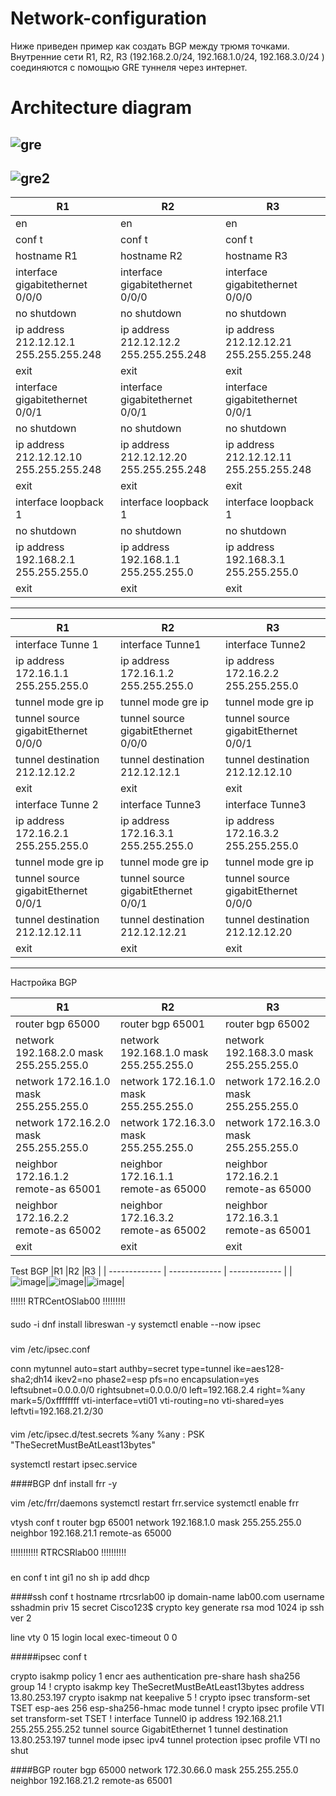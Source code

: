 # Network-configuration

Ниже приведен пример как создать BGP между трюмя точками. Внутренние сети R1, R2, R3 (192.168.2.0/24, 192.168.1.0/24, 192.168.3.0/24 ) соединяются с помощью GRE туннеля через интернет.

# Architecture diagram
![gre](https://user-images.githubusercontent.com/79700810/131821357-b7786903-6ba2-4460-b712-b428e359e834.png)
--
![gre2](https://user-images.githubusercontent.com/79700810/131975391-0cc0d567-6c13-4fdc-a6ec-39af565958bf.png)
--


|R1             |R2             |R3             |
| ------------- | ------------- | ------------- |   
en |en   |en|
conf t|conf t   |conf t |
hostname R1|  hostname R2 |hostname R3 |
interface gigabitethernet 0/0/0| interface gigabitethernet 0/0/0  |interface gigabitethernet 0/0/0 |
no shutdown| no shutdown  |no shutdown |
ip address 212.12.12.1 255.255.255.248| ip address 212.12.12.2 255.255.255.248  | ip address 212.12.12.21 255.255.255.248|
exit|exit   |exit |
interface gigabitethernet 0/0/1|interface gigabitethernet 0/0/1   |interface gigabitethernet 0/0/1 |
no shutdown|  no shutdown |no shutdown |
ip address 212.12.12.10 255.255.255.248|ip address 212.12.12.20 255.255.255.248   | ip address 212.12.12.11 255.255.255.248|
exit|  exit |exit |
interface loopback 1 | interface loopback 1  |interface loopback 1  |
no shutdown| no shutdown  | no shutdown|
ip address 192.168.2.1 255.255.255.0| ip address 192.168.1.1 255.255.255.0  | ip address 192.168.3.1 255.255.255.0|
exit|  exit |exit |
---
|R1             |R2             |R3             |
| ------------- | ------------- | ------------- | 
interface Tunne 1| interface Tunne1  |interface Tunne2 |
ip address 172.16.1.1 255.255.255.0| ip address 172.16.1.2 255.255.255.0  | ip address 172.16.2.2 255.255.255.0|
tunnel mode gre ip| tunnel mode gre ip  |tunnel mode gre ip |
tunnel source gigabitEthernet 0/0/0|  tunnel source gigabitEthernet 0/0/0 | tunnel source gigabitEthernet 0/0/1|
tunnel destination 212.12.12.2| tunnel destination 212.12.12.1  |tunnel destination 212.12.12.10 |
exit|  exit |exit |
interface Tunne 2|  interface Tunne3 |interface Tunne3 |
ip address 172.16.2.1 255.255.255.0| ip address 172.16.3.1 255.255.255.0  |ip address 172.16.3.2 255.255.255.0 |
tunnel mode gre ip| tunnel mode gre ip  |tunnel mode gre ip |
tunnel source gigabitEthernet 0/0/1|  tunnel source gigabitEthernet 0/0/1 |tunnel source gigabitEthernet 0/0/0 |
tunnel destination 212.12.12.11| tunnel destination 212.12.12.21  | tunnel destination 212.12.12.20|
exit|  exit | exit|
---
Настройка BGP

|R1             |R2             |R3             |
| ------------- | ------------- | ------------- | 
|router bgp 65000  |router bgp 65001 |router bgp 65002
| network 192.168.2.0 mask 255.255.255.0 |network 192.168.1.0 mask 255.255.255.0|network 192.168.3.0 mask 255.255.255.0
|network 172.16.1.0 mask 255.255.255.0  |network 172.16.1.0 mask 255.255.255.0|network 172.16.2.0 mask 255.255.255.0
| network 172.16.2.0 mask 255.255.255.0 |network 172.16.3.0 mask 255.255.255.0|network 172.16.3.0 mask 255.255.255.0
|neighbor 172.16.1.2 remote-as 65001  |neighbor 172.16.1.1 remote-as 65000 |neighbor 172.16.2.1 remote-as 65000
|neighbor 172.16.2.2 remote-as 65002 |neighbor 172.16.3.2 remote-as 65002|neighbor 172.16.3.1 remote-as 65001
| exit |exit|exit

Test BGP
|R1             |R2             |R3             |
| ------------- | ------------- | ------------- | 
|![image](https://user-images.githubusercontent.com/79700810/131842407-90c9eac7-022d-4f87-b7a4-d1381a2d15f8.png)|![image](https://user-images.githubusercontent.com/79700810/131842445-edc0300f-f184-4f47-bf66-02055abfbfc2.png)|![image](https://user-images.githubusercontent.com/79700810/131842511-790acc0a-587e-411b-af5c-cc7b5e6c5bc4.png)|


!!!!!!
RTRCentOSlab00
!!!!!!!!!
####
sudo -i
dnf install libreswan -y
systemctl enable --now ipsec

#####
vim /etc/ipsec.conf

conn mytunnel
    auto=start
    authby=secret
    type=tunnel
    ike=aes128-sha2;dh14
    ikev2=no
    phase2=esp
    pfs=no
    encapsulation=yes
    leftsubnet=0.0.0.0/0
    rightsubnet=0.0.0.0/0
    left=192.168.2.4
    right=%any
    mark=5/0xffffffff
    vti-interface=vti01
    vti-routing=no
    vti-shared=yes
    leftvti=192.168.21.2/30
####
vim /etc/ipsec.d/test.secrets
%any %any : PSK "TheSecretMustBeAtLeast13bytes"

systemctl restart ipsec.service


####BGP
dnf install frr -y

vim /etc/frr/daemons
systemctl restart frr.service
systemctl enable frr

vtysh
conf t
router bgp 65001
network 192.168.1.0 mask 255.255.255.0
neighbor 192.168.21.1 remote-as 65000


!!!!!!!!!!!
RTRCSRlab00
!!!!!!!!!!
#####
en
conf t
int gi1
no sh
ip add dhcp

####ssh
conf t
hostname rtrcsrlab00
ip domain-name lab00.com
username sshadmin priv 15 secret Cisco123$
crypto key generate rsa mod 1024
ip ssh ver 2

line vty 0 15
login local
exec-timeout 0 0

#####ipsec
conf t

crypto isakmp policy 1
encr aes
authentication pre-share
hash sha256
group 14
!
crypto isakmp key TheSecretMustBeAtLeast13bytes address 13.80.253.197
crypto isakmp nat keepalive 5
!
crypto ipsec transform-set TSET  esp-aes 256 esp-sha256-hmac
mode tunnel
!
crypto ipsec profile VTI
set transform-set TSET
!
interface Tunnel0
ip address 192.168.21.1 255.255.255.252
tunnel source GigabitEthernet 1
tunnel destination 13.80.253.197
tunnel mode ipsec ipv4
tunnel protection ipsec profile VTI
no shut

####BGP
router bgp 65000
network 172.30.66.0 mask 255.255.255.0
neighbor 192.168.21.2 remote-as 65001


